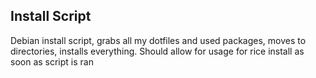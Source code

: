 ## Install Script

Debian install script, grabs all my dotfiles and used packages, moves to directories, installs everything. Should allow for usage for rice install as soon as script is ran
